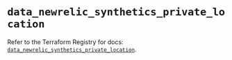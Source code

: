 # `data_newrelic_synthetics_private_location`

Refer to the Terraform Registry for docs: [`data_newrelic_synthetics_private_location`](https://registry.terraform.io/providers/newrelic/newrelic/3.65.0/docs/data-sources/synthetics_private_location).
